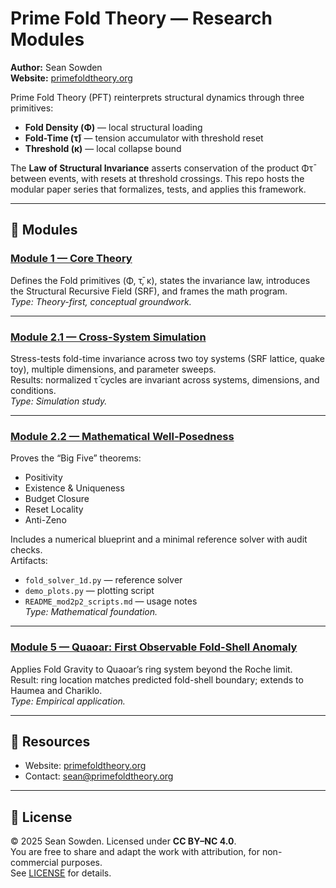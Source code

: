 # Prime Fold Theory — Research Modules

**Author:** Sean Sowden  
**Website:** [primefoldtheory.org](https://primefoldtheory.org)  

Prime Fold Theory (PFT) reinterprets structural dynamics through three primitives:  
- **Fold Density (Φ)** — local structural loading  
- **Fold-Time (τ̄)** — tension accumulator with threshold reset  
- **Threshold (κ)** — local collapse bound  

The **Law of Structural Invariance** asserts conservation of the product Φτ̄ between events, 
with resets at threshold crossings. This repo hosts the modular paper series that formalizes, 
tests, and applies this framework.

---

## 📖 Modules

### [Module 1 — Core Theory](./paper/module1/Mod1v2.pdf)
Defines the Fold primitives (Φ, τ̄, κ), states the invariance law, introduces the Structural Recursive Field (SRF), and frames the math program.  
*Type: Theory-first, conceptual groundwork.*

---

### [Module 2.1 — Cross-System Simulation](./paper/module2.1/mod2p1.pdf)
Stress-tests fold-time invariance across two toy systems (SRF lattice, quake toy), multiple dimensions, and parameter sweeps.  
Results: normalized τ̄ cycles are invariant across systems, dimensions, and conditions.  
*Type: Simulation study.*

---

### [Module 2.2 — Mathematical Well-Posedness](./paper/module2.2/mod2p2.pdf)
Proves the “Big Five” theorems:  
- Positivity  
- Existence & Uniqueness  
- Budget Closure  
- Reset Locality  
- Anti-Zeno  

Includes a numerical blueprint and a minimal reference solver with audit checks.  
Artifacts:  
- `fold_solver_1d.py` — reference solver  
- `demo_plots.py` — plotting script  
- `README_mod2p2_scripts.md` — usage notes  
*Type: Mathematical foundation.*

---

### [Module 5 — Quaoar: First Observable Fold-Shell Anomaly](./Module5/Module5.pdf)
Applies Fold Gravity to Quaoar’s ring system beyond the Roche limit.  
Result: ring location matches predicted fold-shell boundary; extends to Haumea and Chariklo.  
*Type: Empirical application.*

---

## 🔗 Resources
- Website: [primefoldtheory.org](https://primefoldtheory.org)  
- Contact: sean@primefoldtheory.org  

---

## 📌 License
© 2025 Sean Sowden. Licensed under **CC BY–NC 4.0**.  
You are free to share and adapt the work with attribution, for non-commercial purposes.  
See [LICENSE](https://creativecommons.org/licenses/by-nc/4.0/) for details.
